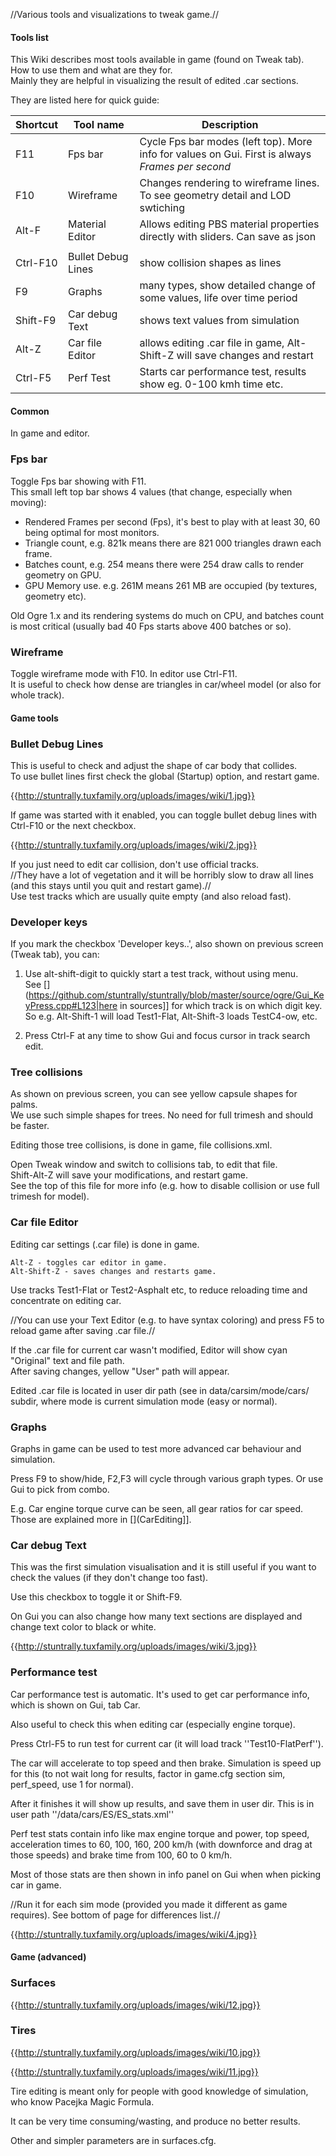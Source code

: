 //Various tools and visualizations to tweak game.//


#### Tools list ####
This Wiki describes most tools available in game (found on Tweak tab).   
How to use them and what are they for.   
Mainly they are helpful in visualizing the result of edited .car sections.

They are listed here for quick guide:

| Shortcut | Tool name          | Description |
|----------|--------------------|-------------|
| F11      | Fps bar            | Cycle Fps bar modes (left top). More info for values on Gui. First is always _Frames per second_ |
| F10      | Wireframe          | Changes rendering to wireframe lines. To see geometry detail and LOD swtiching   |
| Alt-F    | Material Editor    | Allows editing PBS material properties directly with sliders. Can save as json  |
|          |                    |             |
| Ctrl-F10 | Bullet Debug Lines | show collision shapes as lines |
| F9       | Graphs             | many types, show detailed change of some values, life over time period |
| Shift-F9 | Car debug Text     | shows text values from simulation |
| Alt-Z    | Car file Editor    | allows editing .car file in game, Alt-Shift-Z will save changes and restart  |
| Ctrl-F5  | Perf Test          | Starts car performance test, results show eg. 0-100 kmh time etc. |

   
#### Common ####
In game and editor.

### Fps bar ###
Toggle Fps bar showing with F11.  
This small left top bar shows 4 values (that change, especially when moving):
  - Rendered Frames per second (Fps), it's best to play with at least 30, 60 being optimal for most monitors.
  - Triangle count, e.g. 821k means there are 821 000 triangles drawn each frame.
  - Batches count, e.g. 254 means there were 254 draw calls to render geometry on GPU.
  - GPU Memory use. e.g. 261M means 261 MB are occupied (by textures, geometry etc).

Old Ogre 1.x and its rendering systems do much on CPU, and batches count is most critical (usually bad 40 Fps starts above 400 batches or so).
### Wireframe ###
Toggle wireframe mode with F10. In editor use Ctrl-F11.  
It is useful to check how dense are triangles in car/wheel model (or also for whole track).

   
#### Game tools ####

   
### Bullet Debug Lines ###
This is useful to check and adjust the shape of car body that collides.  
To use bullet lines first check the global (Startup) option, and restart game.

{{http://stuntrally.tuxfamily.org/uploads/images/wiki/1.jpg}}

   
If game was started with it enabled, you can toggle bullet debug lines with Ctrl-F10 or the next checkbox.

{{http://stuntrally.tuxfamily.org/uploads/images/wiki/2.jpg}}

If you just need to edit car collision, don't use official tracks.   
//They have a lot of vegetation and it will be horribly slow to draw all lines (and this stays until you quit and restart game).//   
Use test tracks which are usually quite empty (and also reload fast).

   
### Developer keys ###

If you mark the checkbox 'Developer keys..', also shown on previous screen (Tweak tab), you can:

1. Use alt-shift-digit to quickly start a test track, without using menu.   
See [](https://github.com/stuntrally/stuntrally/blob/master/source/ogre/Gui_KeyPress.cpp#L123|here in sources]] for which track is on which digit key.   
So e.g. Alt-Shift-1 will load Test1-Flat, Alt-Shift-3 loads TestC4-ow, etc.

2. Press Ctrl-F at any time to show Gui and focus cursor in track search edit.


   
### Tree collisions ###

As shown on previous screen, you can see yellow capsule shapes for palms.   
We use such simple shapes for trees. No need for full trimesh and should be faster.

Editing those tree collisions, is done in game, file collisions.xml.

Open Tweak window and switch to collisions tab, to edit that file.   
Shift-Alt-Z will save your modifications, and restart game.   
See the top of this file for more info (e.g. how to disable collision or use full trimesh for model).


   
### Car file Editor ###
Editing car settings (.car file) is done in game.
```
Alt-Z - toggles car editor in game.
Alt-Shift-Z - saves changes and restarts game.
```
Use tracks Test1-Flat or Test2-Asphalt etc, to reduce reloading time and concentrate on editing car.

//You can use your Text Editor (e.g. to have syntax coloring) and press F5 to reload game after saving .car file.//

If the .car file for current car wasn't modified, Editor will show cyan "Original" text and file path.   
After saving changes, yellow "User" path will appear.

Edited .car file is located in user dir path (see [](Paths]]) in data/carsim/mode/cars/ subdir,   where mode is current simulation mode (easy or normal).

   
### Graphs ###
Graphs in game can be used to test more advanced car behaviour and simulation.

Press F9 to show/hide, F2,F3 will cycle through various graph types. Or use Gui to pick from combo.

E.g. Car engine torque curve can be seen, all gear ratios for car speed.   
Those are explained more in [](CarEditing]].


   
### Car debug Text ###
This was the first simulation visualisation and it is still useful if you want to check the values (if they don't change too fast).

Use this checkbox to toggle it or Shift-F9.

On Gui you can also change how many text sections are displayed and change text color to black or white.

{{http://stuntrally.tuxfamily.org/uploads/images/wiki/3.jpg}}

   
### Performance test ###

Car performance test is automatic. It's used to get car performance info, which is shown on Gui, tab Car.

Also useful to check this when editing car (especially engine torque).

Press Ctrl-F5 to run test for current car (it will load track ''Test10-FlatPerf'').

The car will accelerate to top speed and then brake. Simulation is speed up for this (to not wait long for results, factor in game.cfg section sim, perf_speed, use 1 for normal).

After it finishes it will show up results, and save them in user dir. This is in user path ''/data/cars/ES/ES_stats.xml''

Perf test stats contain info like max engine torque and power, top speed, acceleration times to 60, 100, 160, 200 km/h (with downforce and drag at those speeds) and brake time from 100, 60 to 0 km/h.

Most of those stats are then shown in info panel on Gui when when picking car in game.

//Run it for each sim mode (provided you made it different as game requires). See bottom of page for differences list.//

{{http://stuntrally.tuxfamily.org/uploads/images/wiki/4.jpg}}


   
#### Game (advanced) ####

   
### Surfaces ###

{{http://stuntrally.tuxfamily.org/uploads/images/wiki/12.jpg}}

   
### Tires ###
{{http://stuntrally.tuxfamily.org/uploads/images/wiki/10.jpg}}

{{http://stuntrally.tuxfamily.org/uploads/images/wiki/11.jpg}}

Tire editing is meant only for people with good knowledge of simulation, who know Pacejka Magic Formula.

It can be very time consuming/wasting, and produce no better results.

Other and simpler parameters are in surfaces.cfg.